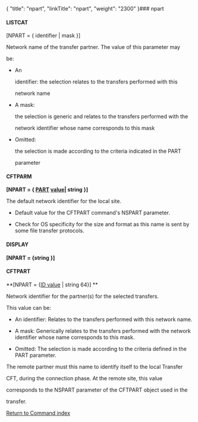 {
    "title": "npart",
    "linkTitle": "npart",
    "weight": "2300"
}### <span id="npart"></span>npart

#### LISTCAT

\[NPART = { identifier | mask }\]

Network name of the transfer partner. The value of this parameter may
be:

-   An
    identifier: the selection relates to the transfers performed with this
    network name
-   A mask:
    the selection is generic and relates to the transfers performed with the
    network identifier whose name corresponds to this mask
-   Omitted:
    the selection is made according to the criteria indicated in the PART
    parameter

#### CFTPARM

**\[NPART = { <u>PART</u> <u>value</u>| string }\]**

The default network identifier for the local site.

-   Default value for the CFTPART command's NSPART parameter.
-   Check for OS specificity for the size and format as this name is sent by some file transfer protocols.

#### DISPLAY

**\[NPART = {string }\]**

#### <span id="npart_CFTPART"></span>CFTPART

**\[NPART = {<u>ID value</u> | string 64}\] **

Network identifier for the partner(s) for the selected transfers.

This value can be:

-   An identifier: Relates to the transfers performed with this network name.
-   A mask: Generically relates to the transfers performed with the network identifier whose name corresponds to this mask.
-   Omitted: The selection is made according to the criteria defined in the PART parameter.

The remote partner must this name to identify itself to the local Transfer
CFT, during the connection phase. At the remote site, this value
corresponds to the NSPART parameter of the CFTPART object used in the
transfer.

[Return to Command index](../)
